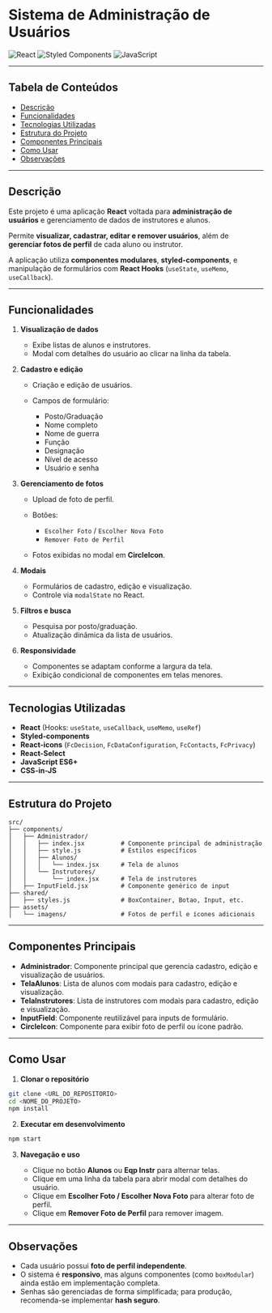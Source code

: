 # Sistema de Administração de Usuários

![React](https://img.shields.io/badge/React-18-blue?logo=react) ![Styled Components](https://img.shields.io/badge/Styled--Components-5.3.11-DB7093?logo=styled-components) ![JavaScript](https://img.shields.io/badge/JavaScript-ES6-yellow?logo=javascript)

---

## Tabela de Conteúdos

* [Descrição](#descrição)
* [Funcionalidades](#funcionalidades)
* [Tecnologias Utilizadas](#tecnologias-utilizadas)
* [Estrutura do Projeto](#estrutura-do-projeto)
* [Componentes Principais](#componentes-principais)
* [Como Usar](#como-usar)
* [Observações](#observações)

---

## Descrição

Este projeto é uma aplicação **React** voltada para **administração de usuários** e gerenciamento de dados de instrutores e alunos.

Permite **visualizar, cadastrar, editar e remover usuários**, além de **gerenciar fotos de perfil** de cada aluno ou instrutor.

A aplicação utiliza **componentes modulares**, **styled-components**, e manipulação de formulários com **React Hooks** (`useState`, `useMemo`, `useCallback`).

---

## Funcionalidades

1. **Visualização de dados**

   * Exibe listas de alunos e instrutores.
   * Modal com detalhes do usuário ao clicar na linha da tabela.

2. **Cadastro e edição**

   * Criação e edição de usuários.
   * Campos de formulário:

     * Posto/Graduação
     * Nome completo
     * Nome de guerra
     * Função
     * Designação
     * Nível de acesso
     * Usuário e senha

3. **Gerenciamento de fotos**

   * Upload de foto de perfil.
   * Botões:

     * `Escolher Foto` / `Escolher Nova Foto`
     * `Remover Foto de Perfil`
   * Fotos exibidas no modal em **CircleIcon**.

4. **Modais**

   * Formulários de cadastro, edição e visualização.
   * Controle via `modalState` no React.

5. **Filtros e busca**

   * Pesquisa por posto/graduação.
   * Atualização dinâmica da lista de usuários.

6. **Responsividade**

   * Componentes se adaptam conforme a largura da tela.
   * Exibição condicional de componentes em telas menores.

---

## Tecnologias Utilizadas

* **React** (Hooks: `useState`, `useCallback`, `useMemo`, `useRef`)
* **Styled-components**
* **React-icons** (`FcDecision`, `FcDataConfiguration`, `FcContacts`, `FcPrivacy`)
* **React-Select**
* **JavaScript ES6+**
* **CSS-in-JS**

---

## Estrutura do Projeto

```
src/
├── components/
│   ├── Administrador/
│   │   ├── index.jsx          # Componente principal de administração
│   │   ├── style.js           # Estilos específicos
│   │   ├── Alunos/
│   │   │   └── index.jsx      # Tela de alunos
│   │   └── Instrutores/
│   │       └── index.jsx      # Tela de instrutores
│   ├── InputField.jsx         # Componente genérico de input
├── shared/
│   ├── styles.js              # BoxContainer, Botao, Input, etc.
├── assets/
│   └── imagens/               # Fotos de perfil e ícones adicionais
```

---

## Componentes Principais

* **Administrador**: Componente principal que gerencia cadastro, edição e visualização de usuários.
* **TelaAlunos**: Lista de alunos com modais para cadastro, edição e visualização.
* **TelaInstrutores**: Lista de instrutores com modais para cadastro, edição e visualização.
* **InputField**: Componente reutilizável para inputs de formulário.
* **CircleIcon**: Componente para exibir foto de perfil ou ícone padrão.

---

## Como Usar

1. **Clonar o repositório**

```bash
git clone <URL_DO_REPOSITORIO>
cd <NOME_DO_PROJETO>
npm install
```

2. **Executar em desenvolvimento**

```bash
npm start
```

3. **Navegação e uso**

   * Clique no botão **Alunos** ou **Eqp Instr** para alternar telas.
   * Clique em uma linha da tabela para abrir modal com detalhes do usuário.
   * Clique em **Escolher Foto / Escolher Nova Foto** para alterar foto de perfil.
   * Clique em **Remover Foto de Perfil** para remover imagem.

---

## Observações

* Cada usuário possui **foto de perfil independente**.
* O sistema é **responsivo**, mas alguns componentes (como `boxModular`) ainda estão em implementação completa.
* Senhas são gerenciadas de forma simplificada; para produção, recomenda-se implementar **hash seguro**.
